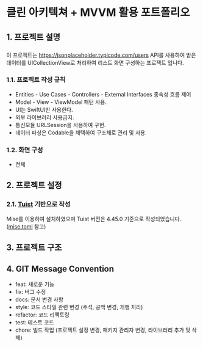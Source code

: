 # 클린 아키텍쳐 + MVVM 활용 포트폴리오

## 1. 프로젝트 설명
###
이 프로젝트는 https://jsonplaceholder.typicode.com/users API를 사용하여 받은 데이터를 UICollectionView로 처리하여 리스트 화면 구성하는 프로젝트 입니다.

### 1.1. 프로젝트 작성 규칙
- Entities - Use Cases - Controllers - External Interfaces 종속성 흐름 제어
- Model - View - ViewModel 패턴 사용. 
- UI는 SwiftUI만 사용한다.
- 외부 라이브러리 사용금지.
- 통신모듈 URLSession을 사용하여 구현.
- 데이터 파싱은 Codable을 채택하여 구조체로 관리 및 사용.

### 1.2. 화면 구성
- 전체 

## 2. 프로젝트 설정
### 2.1. [Tuist](https://docs.tuist.dev/ko/#installation) 기반으로 작성
Mise를 이용하여 설치하였으며 Tuist 버전은 4.45.0 기준으로 작성되었습니다. ([mise.toml](./mise.toml) 참고)

## 3. 프로젝트 구조

## 4. GIT Message Convention
- feat: 새로운 기능
- fix: 버그 수정
- docs: 문서 변경 사항
- style: 코드 스타일 관련 변경 (주석, 공백 변경, 개행 처리)
- refactor: 코드 리팩토링
- test: 테스트 코드
- chore: 빌드 작업 (프로젝트 설정 변경, 패키지 관리자 변경, 라이브러리 추가 및 삭제)
